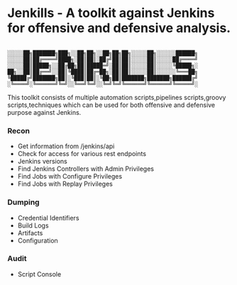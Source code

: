 # Jenkills - A toolkit against Jenkins for offensive and defensive analysis.
```

░░░░░██╗███████╗███╗░░██╗██╗░░██╗██╗██╗░░░░░██╗░░░░░░██████╗
░░░░░██║██╔════╝████╗░██║██║░██╔╝██║██║░░░░░██║░░░░░██╔════╝
░░░░░██║█████╗░░██╔██╗██║█████═╝░██║██║░░░░░██║░░░░░╚█████╗░
██╗░░██║██╔══╝░░██║╚████║██╔═██╗░██║██║░░░░░██║░░░░░░╚═══██╗
╚█████╔╝███████╗██║░╚███║██║░╚██╗██║███████╗███████╗██████╔╝
░╚════╝░╚══════╝╚═╝░░╚══╝╚═╝░░╚═╝╚═╝╚══════╝╚══════╝╚═════╝░
```
This toolkit consists of multiple automation scripts,pipelines scripts,groovy scripts,techniques which can be used for both offensive and defensive purpose against Jenkins.

### Recon

- Get information from /jenkins/api
- Check for access for various rest endpoints
- Jenkins versions
- Find Jenkins Controllers with Admin Privileges
- Find Jobs with Configure Privileges
- Find Jobs with Replay Privileges 

### Dumping

- Credential Identifiers
- Build Logs
- Artifacts
- Configuration

### Audit

- Script Console 
